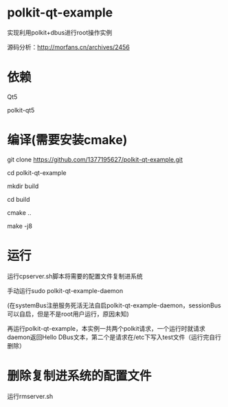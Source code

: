 # polkit-qt-example
实现利用polkit+dbus进行root操作实例

源码分析：http://morfans.cn/archives/2456

# 依赖
Qt5

polkit-qt5

# 编译(需要安装cmake)
git clone https://github.com/1377195627/polkit-qt-example.git

cd polkit-qt-example

mkdir build

cd build

cmake ..

make -j8


# 运行
运行cpserver.sh脚本将需要的配置文件复制进系统

手动运行sudo polkit-qt-example-daemon

(在systemBus注册服务死活无法自启polkit-qt-example-daemon，sessionBus可以自启，但是不是root用户运行，原因未知)

再运行polkit-qt-example，本实例一共两个polkit请求，一个运行时就请求daemon返回Hello DBus文本，第二个是请求在/etc下写入test文件（运行完自行删除）

# 删除复制进系统的配置文件
运行rmserver.sh